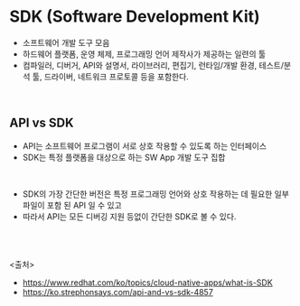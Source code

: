 # SDK (Software Development Kit)
- 소프트웨어 개발 도구 모음
- 하드웨어 플랫폼, 운영 체제, 프로그래밍 언어 제작사가 제공하는 일련의 툴
- 컴파일러, 디버거, API와 설명서, 라이브러리, 편집기, 런타임/개발 환경, 테스트/분석 툴, 드라이버, 네트워크 프로토콜 등을 포함한다.

<br>

## API vs SDK
- API는 소프트웨어 프로그램이 서로 상호 작용할 수 있도록 하는 인터페이스
- SDK는 특정 플랫폼을 대상으로 하는 SW App 개발 도구 집합

<br>

- SDK의 가장 간단한 버전은 특정 프로그래밍 언어와 상호 작용하는 데 필요한 일부 파일이 포함 된 API 일 수 있고 
- 따라서 API는 모든 디버깅 지원 등없이 간단한 SDK로 볼 수 있다.


<br><br><br>
<출처>
- https://www.redhat.com/ko/topics/cloud-native-apps/what-is-SDK
- https://ko.strephonsays.com/api-and-vs-sdk-4857
